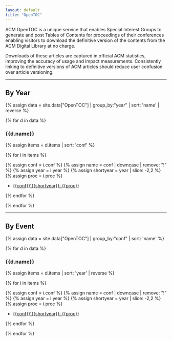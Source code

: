 ```yaml
---
layout: default
title: "OpenTOC"
---
```


ACM OpenTOC is a unique service that enables Special Interest Groups
to generate and post Tables of Contents for proceedings of their
conferences enabling visitors to download the definitive version of
the contents from the ACM Digital Library at no charge.

Downloads of these articles are captured in official ACM statistics,
improving the accuracy of usage and impact measurements. Consistently
linking to definitive versions of ACM articles should reduce user
confusion over article versioning.

- - - - -

## By Year

{% assign data = site.data["OpenTOC"] | group_by:"year" | sort: 'name' | reverse %}

{% for d in data %}

### {{d.name}}

{% assign items = d.items | sort: 'conf' %}

{% for i in items %}

{% assign conf = i.conf %}
{% assign name = conf | downcase | remove: "!" %}
{% assign year = i.year %}
{% assign shortyear = year | slice: -2,2 %}
{% assign proc = i.proc %}

* [{{conf}}'{{shortyear}}: {{proc}}]({{name}}{{shortyear}}.html)

{% endfor %}

{% endfor %}

- - - - -

## By Event

{% assign data = site.data["OpenTOC"] | group_by:"conf" | sort: 'name' %}

{% for d in data %}

### {{d.name}}

{% assign items = d.items | sort: 'year' | reverse %}

{% for i in items %}

{% assign conf = i.conf %}
{% assign name = conf | downcase | remove: "!" %}
{% assign year = i.year %}
{% assign shortyear = year | slice: -2,2 %}
{% assign proc = i.proc %}

* [{{conf}}'{{shortyear}}: {{proc}}]({{name}}{{shortyear}}.html)

{% endfor %}

{% endfor %}
